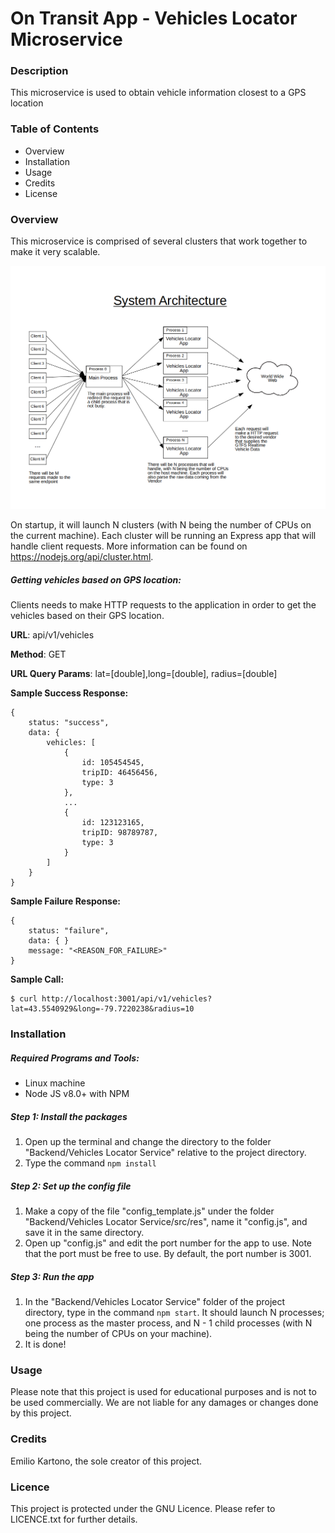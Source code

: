 # On Transit App - Vehicles Locator Microservice

### Description
This microservice is used to obtain vehicle information closest to a GPS location

### Table of Contents
- Overview
- Installation
- Usage
- Credits
- License

### Overview
This microservice is comprised of several clusters that work together to make it very scalable.
<div width="100%">
    <p align="center">
<img src="https://raw.githubusercontent.com/EKarton/On-Transit-App/master/Backend/Vehicles%20Locator%20Service/docs/Architecture.png" width="600px"/>
    </p>
</div>

On startup, it will launch N clusters (with N being the number of CPUs on the current machine). Each cluster will be running an Express app that will handle client requests. More information can be found on https://nodejs.org/api/cluster.html.

##### Getting vehicles based on GPS location:
Clients needs to make HTTP requests to the application in order to get the vehicles based on their GPS location.

**URL**: api/v1/vehicles

**Method**: GET

**URL Query Params**: lat=[double],long=[double], radius=[double]   

**Sample Success Response:**
```
{
	status: "success",
	data: {
		vehicles: [
			{ 
				id: 105454545, 
				tripID: 46456456,
				type: 3
			},
			...
			{ 
				id: 123123165, 
				tripID: 98789787,
				type: 3
			}
		]
	}
}
```

**Sample Failure Response:**
```
{
	status: "failure",
	data: {	}
	message: "<REASON_FOR_FAILURE>"
}
```
**Sample Call:**
```
$ curl http://localhost:3001/api/v1/vehicles?lat=43.5540929&long=-79.7220238&radius=10
```

### Installation

##### Required Programs and Tools:
- Linux machine
- Node JS v8.0+ with NPM

##### Step 1: Install the packages
1. Open up the terminal and change the directory to the folder "Backend/Vehicles Locator Service" relative to the project directory.
2. Type the command `npm install`

##### Step 2: Set up the config file
1. Make a copy of the file "config_template.js" under the folder "Backend/Vehicles Locator Service/src/res", name it "config.js", and save it in the same directory.
2. Open up "config.js" and edit the port number for the app to use. Note that the port must be free to use. By default, the port number is 3001.

##### Step 3: Run the app
1. In the "Backend/Vehicles Locator Service" folder of the project directory, type in the command `npm start`. It should launch N processes; one process as the master process, and N - 1 child processes (with N being the number of CPUs on your machine).
2. It is done!

### Usage
Please note that this project is used for educational purposes and is not to be used commercially. We are not liable for any damages or changes done by this project.

### Credits
Emilio Kartono, the sole creator of this project.

### Licence
This project is protected under the GNU Licence. Please refer to LICENCE.txt for further details.
